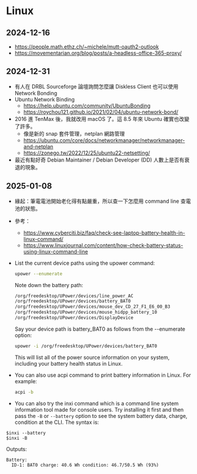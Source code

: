 # Linux

## 2024-12-16

- https://people.math.ethz.ch/~michele/mutt-oauth2-outlook
- https://movementarian.org/blog/posts/a-headless-office-365-proxy/

## 2024-12-31

- 有人在 DRBL Sourceforge 論壇詢問怎麼讓 Diskless Client 也可以使用 Network Bonding
- Ubuntu Network Binding
  - https://help.ubuntu.com/community/UbuntuBonding
  - https://roychou121.github.io/2021/02/04/ubuntu-network-bond/
- 2016 進 TenMax 後，我就改用 macOS 了。這 8.5 年來 Ubuntu 確實也改變了許多。
  - 像是新的 snap 套件管理，netplan 網路管理
  - https://ubuntu.com/core/docs/networkmanager/networkmanager-and-netplan
  - https://zonego.tw/2022/12/25/ubuntu22-netsetting/
- 最近有點好奇 Debian Maintainer / Debian Developer (DD) 人數上是否有衰退的現象。

## 2025-01-08

- 緣起：筆電電池開始老化得有點嚴重，所以查一下怎麼用 command line 查電池的狀態。
- 參考：
  - https://www.cyberciti.biz/faq/check-see-laptop-battery-health-in-linux-command/
  - https://www.linuxjournal.com/content/how-check-battery-status-using-linux-command-line

- List the current device paths using the upower command:

  ```bash
  upower --enumerate
  ```
  Note down the battery path:

  ```bash
  /org/freedesktop/UPower/devices/line_power_AC
  /org/freedesktop/UPower/devices/battery_BAT0
  /org/freedesktop/UPower/devices/mouse_dev_CD_27_F1_E6_00_B3
  /org/freedesktop/UPower/devices/mouse_hidpp_battery_10
  /org/freedesktop/UPower/devices/DisplayDevice
  ```

  Say your device path is battery_BAT0 as follows from the --enumerate option:

  ```bash
  upower -i /org/freedesktop/UPower/devices/battery_BAT0
  ```

  This will list all of the power source information on your system, including your battery health status in Linux.
  
- You can also use acpi command to print battery information in Linux. For example:

  ```bash
  acpi -b
  ```

- You can also try the inxi command which is a command line system information tool made for console users. Try installing it first and then pass the `-B` or `--battery` option to see the system battery data, charge, condition at the CLI. The syntax is:

```
$inxi --battery
$inxi -B
```

Outputs:

```
Battery:
  ID-1: BAT0 charge: 40.6 Wh condition: 46.7/50.5 Wh (93%)
```